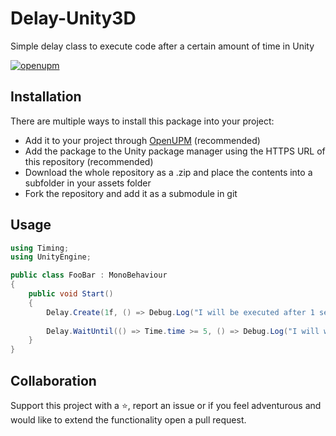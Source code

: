 # Delay-Unity3D
Simple delay class to execute code after a certain amount of time in Unity

[![openupm](https://img.shields.io/npm/v/com.sandrofigo.delay-unity3d?label=openupm&registry_uri=https://package.openupm.com)](https://openupm.com/packages/com.sandrofigo.delay-unity3d/)

## Installation
There are multiple ways to install this package into your project:
- Add it to your project through [OpenUPM](https://openupm.com/packages/com.sandrofigo.delay-unity3d/) (recommended)
- Add the package to the Unity package manager using the HTTPS URL of this repository (recommended)
- Download the whole repository as a .zip and place the contents into a subfolder in your assets folder
- Fork the repository and add it as a submodule in git

## Usage
```csharp
using Timing;
using UnityEngine;

public class FooBar : MonoBehaviour
{
    public void Start()
    {
        Delay.Create(1f, () => Debug.Log("I will be executed after 1 second."));
        
        Delay.WaitUntil(() => Time.time >= 5, () => Debug.Log("I will wait until the provided condition is true."));
    }
}
```

## Collaboration
Support this project with a ⭐️, report an issue or if you feel adventurous and would like to extend the functionality open a pull request.
